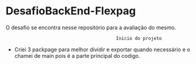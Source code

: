 # DesafioBackEnd-Flexpag
O desafio se encontra nesse repositório para a avaliação do mesmo.



                                             Inicio do projeto 
                                             
 - Criei 3 packpage para melhor dividir e exportar quando necessário e o chamei de main pois é a parte principal do codigo.

